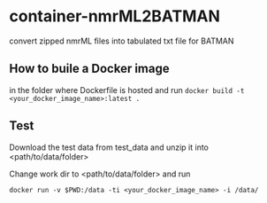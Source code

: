 # container-nmrML2BATMAN
convert zipped nmrML files into tabulated txt file for BATMAN


## How to buile a Docker image

in the folder where Dockerfile is hosted and run
`docker build -t <your_docker_image_name>:latest .`

## Test
Download the test data from test_data and unzip it into <path/to/data/folder>

Change work dir to <path/to/data/folder> and run

`docker run -v $PWD:/data -ti <your_docker_image_name> -i /data/`
